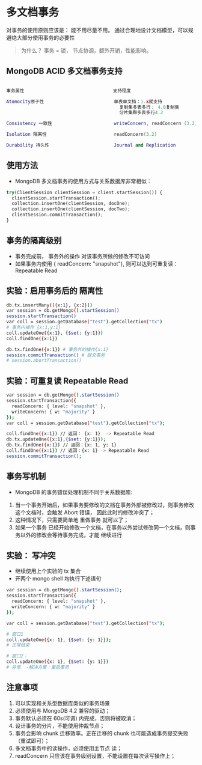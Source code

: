 # 多文档事务

对事务的使用原则应该是： 能不用尽量不用。
通过合理地设计文档模型，可以规避绝大部分使用事务的必要性

> 为什么？ 事务 = 锁， 节点协调，额外开销，性能影响。

## MongoDB ACID 多文档事务支持

```lua

事务属性                                 支持程度

Atomocity原子性                          单表单文档：1.x就支持
                                          复制集多表多行： 4.0复制集
                                          分片集群多表多行4.2

Consistency 一致性                       writeConcern, readConcern (3.2)

Isolation 隔离性                         readConcern(3.2)

Durability 持久性                        Journal and Replication
```

## 使用方法

- MongoDB 多文档事务的使用方式与关系数据库非常相似：

```py
try(ClientSession clientSession = client.startSession()) {
  clientSession.startTransaction();
  collection.insertOne(clientSession, docOne);
  collection.insertOne(clientSession, docTwo);
  clientSession.commitTransaction();
}
```

## 事务的隔离级别

- 事务完成前， 事务外的操作 对该事务所做的修改不可访问
- 如果事务内使用 { readConcern: "snapshot"}, 则可以达到可重复读：Repeatable Read

## 实验：启用事务后的 隔离性

```sh
db.tx.insertMany([{x:1}, {x:2}])
var session = db.getMongo().startSession()
session.startTransaction()
var coll = session.getDatabase("test").getCollection("tx")
# 事务内操作 {x:1,y:1}
coll.updateOne({x:1}, {$set: {y:1}})
coll.findOne({x:1})

db.tx.findOne({x:1}) # 事务外的操作{x:1}
session.commitTransaction() # 提交事务
# session.abortTransaction()
```

## 实验：可重复读 Repeatable Read

```sh
var session = db.getMongo().startSession()
session.startTransaction({
  readConcern: { level: "snapshot" },
  writeConcern: { w: "majority" }
});
var coll = session.getDatabase("test").getCollection("tx");

coll.findOne({x:1}) // 返回： {x: 1}  -> Repeatable Read
db.tx.updateOne({x:1},{$set: {y:1}});
db.tx.findOne({x:1}) // 返回：{x: 1, y: 1}
coll.findOne({x:1}) // 返回：{x: 1} -> Repeatable Read
session.commitTransaction();
```

## 事务写机制

- MongoDB 的事务错误处理机制不同于关系数据库:

1. 当一个事务开始后，如果事务要修改的文档在事务外部被修改过，则事务修改这个文档时，会触发 Abort 错误，
   因此此时的修改冲突了；
2. 这种情况下，只需要简单地 重做事务 就可以了；
3. 如果一个事务 已经开始修改一个文档，在事务以外尝试修改同一个文档，则事务以外的修改会等待事务完成，才能
   继续进行

## 实验： 写冲突

- 继续使用上个实验的 tx 集合
- 开两个 mongo shell 均执行下述语句

```sh
var session = db.getMongo().startSession();
session.startTransaction({
  readConcern: { level: "snapshot" },
  writeConcern: { w: "majority" }
});

var coll = session.getDatabase("test").getCollection("tx");
```

```sh
# 窗口1
coll.updateOne({x: 1}, {$set: {y: 1}});
# 正常结束
```

```sh
# 窗口2：
coll.updateOne({x: 1}, {$set: {y: 1}})
# 异常  -解决方案：重启事务
```

## 注意事项

1. 可以实现和关系型数据库类似的事务场景
2. 必须使用与 MongoDB 4.2 兼容的驱动；
3. 事务默认必须在 60s(可调) 内完成，否则将被取消；
4. 设计事务的分片，不能使用仲裁节点；
5. 事务会影响 chunk 迁移效率。正在迁移的 chunk 也可能造成事务提交失败（重试即可）；
6. 多文档事务中的读操作，必须使用主节点 读；
7. readConcern 只应该在事务级别设置，不能设置在每次读写操作上；
